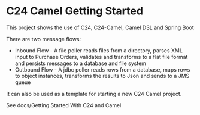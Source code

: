 # C24 Camel Getting Started

This project shows the use of C24, C24-Camel, Camel DSL and Spring Boot

There are two message flows:

* Inbound Flow - A file poller reads files from a directory, parses XML input to Purchase Orders, validates and transforms to a flat file format and persists messages to a database and file system
* Outbound Flow - A jdbc poller reads rows from a database, maps rows to object instances, transforms the results to Json and sends to a JMS queue

It can also be used as a template for starting a new C24 Camel project.

See docs/Getting Started With C24 and Camel



    
